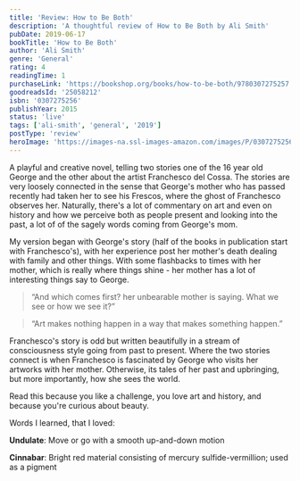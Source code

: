 ```yaml
---
title: 'Review: How to Be Both'
description: 'A thoughtful review of How to Be Both by Ali Smith'
pubDate: 2019-06-17
bookTitle: 'How to Be Both'
author: 'Ali Smith'
genre: 'General'
rating: 4
readingTime: 1
purchaseLink: 'https://bookshop.org/books/how-to-be-both/9780307275257'
goodreadsId: '25058212'
isbn: '0307275256'
publishYear: 2015
status: 'live'
tags: ['ali-smith', 'general', '2019']
postType: 'review'
heroImage: 'https://images-na.ssl-images-amazon.com/images/P/0307275256.01.L.jpg'
---
```


A playful and creative novel, telling two stories one of the 16 year old George and the other about the artist Franchesco del Cossa. The stories are very loosely connected in the sense that George's mother who has passed recently had taken her to see his Frescos, where the ghost of Franchesco observes her. Naturally, there's a lot of commentary on art and even on history and how we perceive both as people present and looking into the past, a lot of of the sagely words coming from George's mom.

My version began with George's story (half of the books in publication start with Franchesco's), with her experience post her mother's death dealing with family and other things. With some flashbacks to times with her mother, which is really where things shine - her mother has a lot of interesting things say to George.

>  “And which comes first? her unbearable mother is saying. What we see or how we see it?” 

> “Art makes nothing happen in a way that makes something happen.”

Franchesco's story is odd but written beautifully in a stream of consciousness style going from past to present. Where the two stories connect is when Franchesco is fascinated by George who visits her artworks with her mother. Otherwise, its tales of her past and upbringing, but more importantly, how she sees the world.

Read this because you like a challenge, you love art and history, and because you're curious about beauty.

Words I learned, that I loved:

**Undulate**: Move or go with a smooth up-and-down motion

**Cinnabar**: Bright red material consisting of mercury sulfide-vermillion; used as a pigment